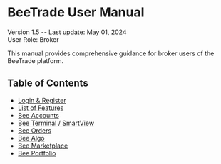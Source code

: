 # BeeTrade User Manual

Version 1.5 -- Last update: May 01, 2024  
User Role: Broker

This manual provides comprehensive guidance for broker users of the BeeTrade platform.

## Table of Contents

- [Login & Register](./login-register.md)
- [List of Features](./features-overview.md)
- [Bee Accounts](./bee-accounts.md)
- [Bee Terminal / SmartView](./bee-terminal.md)
- [Bee Orders](./bee-orders.md)
- [Bee Algo](./bee-algo.md)
- [Bee Marketplace](./bee-marketplace.md)
- [Bee Portfolio](./bee-portfolio.md) 